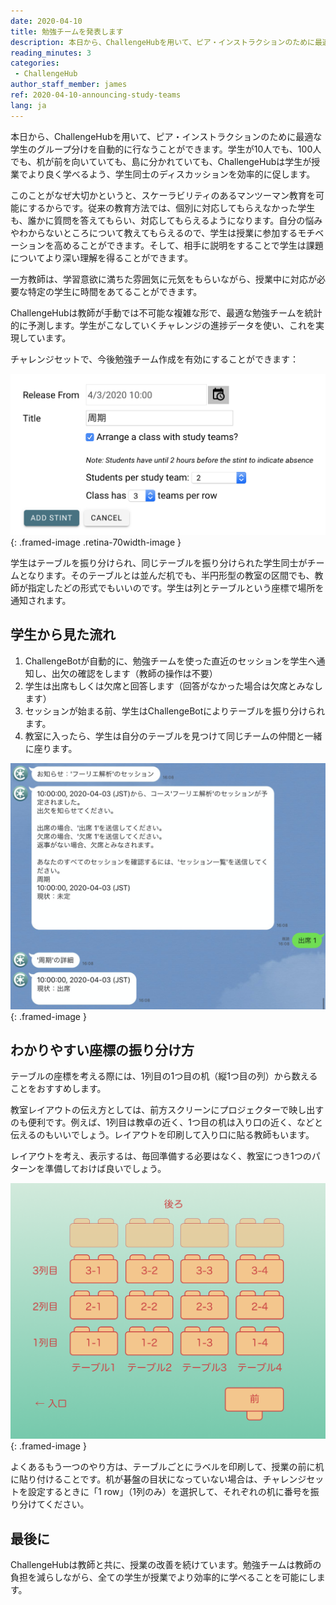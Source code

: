 ```yaml
---
date: 2020-04-10
title: 勉強チームを発表します
description: 本日から、ChallengeHubを用いて、ピア・インストラクションのために最適な学生のグループ分けを自動的に行なうことができます
reading_minutes: 3
categories:
 - ChallengeHub
author_staff_member: james
ref: 2020-04-10-announcing-study-teams
lang: ja
---
```


本日から、ChallengeHubを用いて、ピア・インストラクションのために最適な学生のグループ分けを自動的に行なうことができます。学生が10人でも、100人でも、机が前を向いていても、島に分かれていても、ChallengeHubは学生が授業でより良く学べるよう、学生同士のディスカッションを効率的に促します。

このことがなぜ大切かというと、スケーラビリティのあるマンツーマン教育を可能にするからです。従来の教育方法では、個別に対応してもらえなかった学生も、誰かに質問を答えてもらい、対応してもらえるようになります。自分の悩みやわからないところについて教えてもらえるので、学生は授業に参加するモチベーションを高めることができます。そして、相手に説明をすることで学生は課題についてより深い理解を得ることができます。

一方教師は、学習意欲に満ちた雰囲気に元気をもらいながら、授業中に対応が必要な特定の学生に時間をあてることができます。

ChallengeHubは教師が手動では不可能な複雑な形で、最適な勉強チームを統計的に予測します。学生がこなしていくチャレンジの進捗データを使い、これを実現しています。

チャレンジセットで、今後勉強チーム作成を有効にすることができます：

![勉強チーム 教師のインターフェース](/images/blog/2020-04-10-stint-ui-ja.png){: .framed-image .retina-70width-image }

学生はテーブルを振り分けられ、同じテーブルを振り分けられた学生同士がチームとなります。そのテーブルとは並んだ机でも、半円形型の教室の区間でも、教師が指定したどの形式でもいいのです。学生は列とテーブルという座標で場所を通知されます。

## 学生から見た流れ

1. ChallengeBotが自動的に、勉強チームを使った直近のセッションを学生へ通知し、出欠の確認をします（教師の操作は不要）
1. 学生は出席もしくは欠席と回答します（回答がなかった場合は欠席とみなします）
1. セッションが始まる前、学生はChallengeBotによりテーブルを振り分けられます。
1. 教室に入ったら、学生は自分のテーブルを見つけて同じチームの仲間と一緒に座ります。

![勉強チーム 出欠インターフェース](/images/blog/2020-04-10-attending-ja.jpg){: .framed-image }

## わかりやすい座標の振り分け方

テーブルの座標を考える際には、1列目の1つ目の机（縦1つ目の列）から数えることをおすすめします。

教室レイアウトの伝え方としては、前方スクリーンにプロジェクターで映し出すのも便利です。例えば、1列目は教卓の近く、1つ目の机は入り口の近く、などと伝えるのもいいでしょう。レイアウトを印刷して入り口に貼る教師もいます。

レイアウトを考え、表示するは、毎回準備する必要はなく、教室につき1つのパターンを準備しておけば良いでしょう。

![教室レイアウトと座標の例](/images/blog/2020-04-10-classroom-plan-ja.png){: .framed-image }

よくあるもう一つのやり方は、テーブルごとにラベルを印刷して、授業の前に机に貼り付けることです。机が碁盤の目状になっていない場合は、チャレンジセットを設定するときに「1 row」（1列のみ）を選択して、それぞれの机に番号を振り分けてください。

## 最後に

ChallengeHubは教師と共に、授業の改善を続けています。勉強チームは教師の負担を減らしながら、全ての学生が授業でより効率的に学べることを可能にします。
